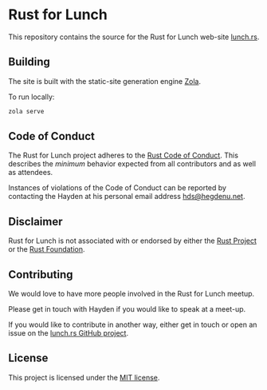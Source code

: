 # Rust for Lunch

This repository contains the source for the Rust for Lunch web-site
[lunch.rs](https://lunch.rs).

## Building

The site is built with the static-site generation engine
[Zola](https://www.getzola.org/).

To run locally:

```sh
zola serve
```

## Code of Conduct

The Rust for Lunch project adheres to the [Rust Code of Conduct][coc]. This
describes the _minimum_ behavior expected from all contributors and as well as
attendees.

Instances of violations of the Code of Conduct can be reported by contacting
the Hayden at his personal email address
[hds@hegdenu.net](mailto:hds@hegdenu.net).

[coc]: https://github.com/rust-lang/rust/blob/master/CODE_OF_CONDUCT.md


## Disclaimer

Rust for Lunch is not associated with or endorsed by either the
[Rust Project](https://www.rust-lang.org/) or the
[Rust Foundation](https://foundation.rust-lang.org/).

## Contributing

We would love to have more people involved in the Rust for Lunch meetup.

Please get in touch with Hayden if you would like to speak at a meet-up.

If you would like to contribute in another way, either get in touch or
open an issue on the
[lunch.rs GitHub project](https://github.com/hds/lunch.rs/issues).

## License

This project is licensed under the [MIT license](LICENSE).